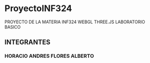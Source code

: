 # ProyectoINF324
PROYECTO DE LA MATERIA INF324
WEBGL
THREE.JS
LABORATORIO BASICO

## INTEGRANTES
### HORACIO ANDRES FLORES ALBERTO

